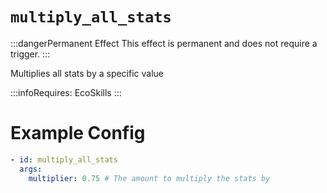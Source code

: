 # `multiply_all_stats`
:::dangerPermanent Effect
This effect is permanent and does not require a trigger.
:::

Multiplies all stats by a specific value

:::infoRequires:
EcoSkills
:::

# Example Config
```yaml
- id: multiply_all_stats
  args:
    multiplier: 0.75 # The amount to multiply the stats by
```

